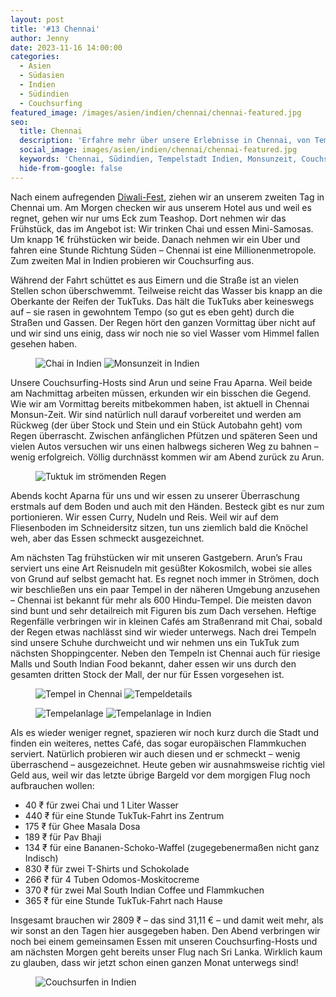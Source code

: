 ```yaml
---
layout: post
title: '#13 Chennai'
author: Jenny
date: 2023-11-16 14:00:00
categories:
  - Asien
  - Südasien
  - Indien
  - Südindien
  - Couchsurfing
featured_image: /images/asien/indien/chennai/chennai-featured.jpg
seo:
  title: Chennai
  description: 'Erfahre mehr über unsere Erlebnisse in Chennai, von Tempelbesuchen bis zu kulinarischen Entdeckungen, eingehüllt in die Atmosphäre der Monsunzeit.'
  social_image: images/asien/indien/chennai/chennai-featured.jpg
  keywords: 'Chennai, Südindien, Tempelstadt Indien, Monsunzeit, Couchsurfing in Chenani, indische Küche und Kultur'
  hide-from-google: false
---
```

Nach einem aufregenden [Diwali-Fest](diwali), ziehen wir an unserem zweiten Tag in Chennai um. Am Morgen checken wir aus unserem Hotel aus und weil es regnet, gehen wir nur ums Eck zum Teashop. Dort nehmen wir das Frühstück, das im Angebot ist: Wir trinken Chai und essen Mini-Samosas. Um knapp 1€ frühstücken wir beide. Danach nehmen wir ein Uber und fahren eine Stunde Richtung Süden – Chennai ist eine Millionenmetropole. Zum zweiten Mal in Indien probieren wir Couchsurfing aus.

Während der Fahrt schüttet es aus Eimern und die Straße ist an vielen Stellen schon überschwemmt. Teilweise reicht das Wasser bis knapp an die Oberkante der Reifen der TukTuks. Das hält die TukTuks aber keineswegs auf – sie rasen in gewohntem Tempo (so gut es eben geht) durch die Straßen und Gassen. Der Regen hört den ganzen Vormittag über nicht auf und wir sind uns einig, dass wir noch nie so viel Wasser vom Himmel fallen gesehen haben.

<figure class="img2">
  <img src="/images/asien/indien/chennai/chennai-4.jpg" alt="Chai in Indien">
  <img src="/images/asien/indien/chennai/chennai-1.jpg" alt="Monsunzeit in Indien">
</figure>

Unsere Couchsurfing-Hosts sind Arun und seine Frau Aparna. Weil beide am Nachmittag arbeiten müssen, erkunden wir ein bisschen die Gegend. Wie wir am Vormittag bereits mitbekommen haben, ist aktuell in Chennai Monsun-Zeit. Wir sind natürlich null darauf vorbereitet und werden am Rückweg (der über Stock und Stein und ein Stück Autobahn geht) vom Regen überrascht. Zwischen anfänglichen Pfützen und späteren Seen und vielen Autos versuchen wir uns einen halbwegs sicheren Weg zu bahnen – wenig erfolgreich. Völlig durchnässt kommen wir am Abend zurück zu Arun.

<figure class="img1">
  <img src="/images/asien/indien/chennai/chennai-3.jpg" alt="Tuktuk im strömenden Regen">
</figure>

Abends kocht Aparna für uns und wir essen zu unserer Überraschung erstmals auf dem Boden und auch mit den Händen. Besteck gibt es nur zum portionieren. Wir essen Curry, Nudeln und Reis. Weil wir auf dem Fliesenboden im Schneidersitz sitzen, tun uns ziemlich bald die Knöchel weh, aber das Essen schmeckt ausgezeichnet.

Am nächsten Tag frühstücken wir mit unseren Gastgebern. Arun’s Frau serviert uns eine Art Reisnudeln mit gesüßter Kokosmilch, wobei sie alles von Grund auf selbst gemacht hat. Es regnet noch immer in Strömen, doch wir beschließen uns ein paar Tempel in der näheren Umgebung anzusehen – Chennai ist bekannt für mehr als 600 Hindu-Tempel. Die meisten davon sind bunt und sehr detailreich mit Figuren bis zum Dach versehen. Heftige Regenfälle verbringen wir in kleinen Cafés am Straßenrand mit Chai, sobald der Regen etwas nachlässt sind wir wieder unterwegs. Nach drei Tempeln sind unsere Schuhe durchweicht und wir nehmen uns ein TukTuk zum nächsten Shoppingcenter. Neben den Tempeln ist Chennai auch für riesige Malls und South Indian Food bekannt, daher essen wir uns durch den gesamten dritten Stock der Mall, der nur für Essen vorgesehen ist.

<figure class="img2">
  <img src="/images/asien/indien/chennai/chennai-7.jpg" alt="Tempel in Chennai">
  <img src="/images/asien/indien/chennai/chennai-5.jpg" alt="Tempeldetails">
</figure>
<figure class="img2">
  <img src="/images/asien/indien/chennai/chennai-6.jpg" alt="Tempelanlage">
  <img src="/images/asien/indien/chennai/chennai-8.jpg" alt="Tempelanlage in Indien">
</figure>

Als es wieder weniger regnet, spazieren wir noch kurz durch die Stadt und finden ein weiteres, nettes Café, das sogar europäischen Flammkuchen serviert. Natürlich probieren wir auch diesen und er schmeckt – wenig überraschend – ausgezeichnet. Heute geben wir ausnahmsweise richtig viel Geld aus, weil wir das letzte übrige Bargeld vor dem morgigen Flug noch aufbrauchen wollen:

- 40 ₹ für zwei Chai und 1 Liter Wasser
- 440 ₹ für eine Stunde TukTuk-Fahrt ins Zentrum
- 175 ₹ für Ghee Masala Dosa
- 189 ₹ für Pav Bhaji
- 134 ₹ für eine Bananen-Schoko-Waffel (zugegebenermaßen nicht ganz Indisch)
- 830 ₹ für zwei T-Shirts und Schokolade
- 266 ₹ für 4 Tuben Odomos-Moskitocreme
- 370 ₹ für zwei Mal South Indian Coffee und Flammkuchen
- 365 ₹ für eine Stunde TukTuk-Fahrt nach Hause

Insgesamt brauchen wir 2809 ₹ – das sind 31,11 € – und damit weit mehr, als wir sonst an den Tagen hier ausgegeben haben. Den Abend verbringen wir noch bei einem gemeinsamen Essen mit unseren Couchsurfing-Hosts und am nächsten Morgen geht bereits unser Flug nach Sri Lanka. Wirklich kaum zu glauben, dass wir jetzt schon einen ganzen Monat unterwegs sind!

<figure class="img1">
  <img src="/images/asien/indien/chennai/chennai-2.jpg" alt="Couchsurfen in Indien">
</figure>